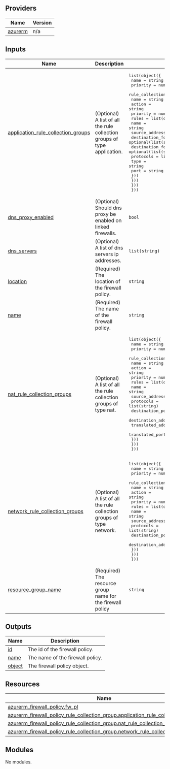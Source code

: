 <!-- BEGIN_TF_DOCS -->

## Providers

| Name | Version |
|------|---------|
| <a name="provider_azurerm"></a> [azurerm](#provider\_azurerm) | n/a |

## Inputs

| Name | Description | Type | Default | Required |
|------|-------------|------|---------|:--------:|
| <a name="input_application_rule_collection_groups"></a> [application\_rule\_collection\_groups](#input\_application\_rule\_collection\_groups) | (Optional) A list of all the rule collection groups of type application. | <pre>list(object({<br>    name     = string<br>    priority = number<br>    rule_collections = list(object({<br>      name     = string<br>      action   = string<br>      priority = number<br>      rules = list(object({<br>        name                  = string<br>        source_addresses      = list(string)<br>        destination_fqdns     = optional(list(string), [])<br>        destination_fqdn_tags = optional(list(string), [])<br>        protocols = list(object({<br>          type = string<br>          port = string<br>        }))<br>      }))<br>    }))<br>  }))</pre> | `[]` | no |
| <a name="input_dns_proxy_enabled"></a> [dns\_proxy\_enabled](#input\_dns\_proxy\_enabled) | (Optional) Should dns proxy be enabled on linked firewalls. | `bool` | `false` | no |
| <a name="input_dns_servers"></a> [dns\_servers](#input\_dns\_servers) | (Optional) A list of dns servers ip addresses. | `list(string)` | `null` | no |
| <a name="input_location"></a> [location](#input\_location) | (Required) The location of the firewall policy. | `string` | n/a | yes |
| <a name="input_name"></a> [name](#input\_name) | (Required) The name of the firewall policy. | `string` | n/a | yes |
| <a name="input_nat_rule_collection_groups"></a> [nat\_rule\_collection\_groups](#input\_nat\_rule\_collection\_groups) | (Optional) A list of all the rule collection groups of type nat. | <pre>list(object({<br>    name     = string<br>    priority = number<br>    rule_collections = list(object({<br>      name     = string<br>      action   = string<br>      priority = number<br>      rules = list(object({<br>        name                = string<br>        source_addresses    = list(string)<br>        protocols           = list(string)<br>        destination_ports   = list(string)<br>        destination_address = string<br>        translated_address  = string<br>        translated_port     = string<br>      }))<br>    }))<br>  }))</pre> | `[]` | no |
| <a name="input_network_rule_collection_groups"></a> [network\_rule\_collection\_groups](#input\_network\_rule\_collection\_groups) | (Optional) A list of all the rule collection groups of type network. | <pre>list(object({<br>    name     = string<br>    priority = number<br>    rule_collections = list(object({<br>      name     = string<br>      action   = string<br>      priority = number<br>      rules = list(object({<br>        name                  = string<br>        source_addresses      = list(string)<br>        protocols             = list(string)<br>        destination_ports     = list(string)<br>        destination_addresses = list(string)<br>      }))<br>    }))<br>  }))</pre> | `[]` | no |
| <a name="input_resource_group_name"></a> [resource\_group\_name](#input\_resource\_group\_name) | (Required) The resource group name for the firewall policy | `string` | n/a | yes |

## Outputs

| Name | Description |
|------|-------------|
| <a name="output_id"></a> [id](#output\_id) | The id of the firewall policy. |
| <a name="output_name"></a> [name](#output\_name) | The name of the firewall policy. |
| <a name="output_object"></a> [object](#output\_object) | The firewall policy object. |

## Resources

| Name | Type |
|------|------|
| [azurerm_firewall_policy.fw_pl](https://registry.terraform.io/providers/hashicorp/azurerm/latest/docs/resources/firewall_policy) | resource |
| [azurerm_firewall_policy_rule_collection_group.application_rule_collection_groups](https://registry.terraform.io/providers/hashicorp/azurerm/latest/docs/resources/firewall_policy_rule_collection_group) | resource |
| [azurerm_firewall_policy_rule_collection_group.nat_rule_collection_groups](https://registry.terraform.io/providers/hashicorp/azurerm/latest/docs/resources/firewall_policy_rule_collection_group) | resource |
| [azurerm_firewall_policy_rule_collection_group.network_rule_collection_groups](https://registry.terraform.io/providers/hashicorp/azurerm/latest/docs/resources/firewall_policy_rule_collection_group) | resource |

## Modules

No modules.
<!-- END_TF_DOCS -->